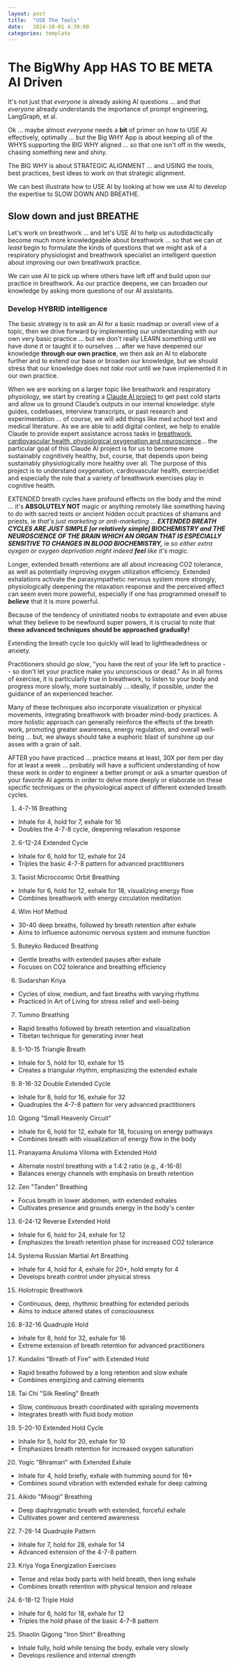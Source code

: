 ```yaml
---
layout: post
title:  "USE The Tools"
date:   2024-10-01 4:30:00
categories: template
---
```



# The BigWhy App HAS TO BE META AI Driven

It's not just that *everyone* is already asking AI questions ... and that *everyone* already understands the importance of prompt engineering, LangGraph, et al.

Ok ... maybe almost *everyone* needs a **bit** of primer on how to USE AI effectively, optimally ... but the Big WHY App is about keeping all of the WHYS supporting the BIG WHY aligned ... so that one isn't off in the weeds, chasing something new and shiny.

The BIG WHY is about STRATEGIC ALIGNMENT ... and USING the tools, best practices, best ideas to work on that strategic alignment.

We can best illustrate how to USE AI by looking at how we use AI to develop the expertise to SLOW DOWN AND BREATHE.

## Slow down and just BREATHE

Let's work on breathwork ... and let's USE AI to help us autodidactically become much more knowledgeable about breathwork ... so that we can *at least* begin to formulate the kinds of questions that we might ask of a respiratory physiologist and breathwork specialist an intelligent question about improving our own breathwork practice.

We can use AI to pick up where others have left off and build upon our practice in breathwork. As our practice deepens, we can broaden our knowledge by asking more questions of our AI assistants.

### Develop HYBRID intelligence

The basic strategy is to ask an AI for a basic roadmap or overall view of a topic, then we drive forward by implementing our understanding with our own very basic practice ... but we don't really LEARN something until we have done it or taught it to ourselves ... after we have deepened our knowledge **through our own practice**, we then ask an AI to elaborate further and to extend our base or broaden our knowledge, but we should stress that our knowledge does not *take root* until we have implemented it in our own practice.

When we are working on a larger topic like breathwork and respiratory physiology, we start by creating a [Claude AI project](https://www.anthropic.com/news/projects) to get past cold starts and allow us to ground Claude’s outputs in our internal knowledge: style guides, codebases, interview transcripts, or past research and experimentation ... of course, we will add things like med school text and medical literature. As we are able to add digital context, we help to enable Claude to provide expert assistance across tasks in [breathwork, cardiovascular health, physiological oxygenation and neuroscience](https://claude.ai/project/b45f024a-5ae1-4075-9a4d-7e5e144da8e1)... the particular goal of this Claude AI project is for us to become more sustainably cognitively healthy, but, course, that depends upon being sustainably physiologically more healthy over all. The purpose of this project is to understand oxygenation, cardiovascular health, exercise/diet and especially the role that a variety of breathwork exercises play in cognitive health.

EXTENDED breath cycles have profound effects on the body and the mind ... it's **ABSOLUTELY NOT** magic or anything remotely like something having to do with sacred texts or ancient hidden occult practices of shamans and priests, ie *that's just marketing or anti-marketing* ... ***EXTENDED BREATH CYCLES ARE JUST SIMPLE [or relatively simple] BIOCHEMISTRY and THE NEUROSCIENCE OF THE BRAIN WHICH AN ORGAN THAT IS ESPECIALLY SENSITIVE TO CHANGES IN BLOOD BIOCHEMISTRY,*** ie *so either extra oyxgen or oxygen deprivation might indeed* ***feel*** *like it's magic.*

Longer, extended breath retentions are all about increasing CO2 tolerance, as well as potentially improving oxygen utilization efficiency. Extended exhalations activate the parasympathetic nervous system more strongly, physiologically deepening the relaxation response and the perceived effect can seem even more powerful, especially if one has programmed oneself to ***believe*** that it is more powerful. 

Because of the tendency of uninitiated noobs to extrapolate and even abuse what they believe to be newfound super powers, it is crucial to note that **these advanced techniques should be approached gradually!**

Extending the breath cycle too quickly will lead to lightheadedness or anxiety.

Practitioners should *go slow*, "you have the rest of your life left to practice -- so don't let your practice make you unconscious or dead."  As in all forms of exercise, it is particularly true in breathwork, to listen to your body and progress more slowly, more sustainably ...  ideally, if possible, under the guidance of an experienced teacher.

Many of these techniques also incorporate visualization or physical movements, integrating breathwork with broader mind-body practices. A more holistic approach can generally reinforce the effects of the breath work, promoting greater awareness, energy regulation, and overall well-being ... but, we always should take a euphoric blast of sunshine up our asses with a grain of salt.

AFTER you have practiced ... practice means at least, 30X per item per day for at least a week ... probably will have a sufficient understanding of how these work in order to engineer a better prompt or ask a smarter question of your favorite AI agents in order to delve more deeply or elaborate on these specific techniques or the physiological aspect of different extended breath cycles.

1. 4-7-16 Breathing
- Inhale for 4, hold for 7, exhale for 16
- Doubles the 4-7-8 cycle, deepening relaxation response

2. 6-12-24 Extended Cycle
- Inhale for 6, hold for 12, exhale for 24
- Triples the basic 4-7-8 pattern for advanced practitioners

3. Taoist Microcosmic Orbit Breathing
- Inhale for 6, hold for 12, exhale for 18, visualizing energy flow
- Combines breathwork with energy circulation meditation

4. Wim Hof Method
- 30-40 deep breaths, followed by breath retention after exhale
- Aims to influence autonomic nervous system and immune function

5. Buteyko Reduced Breathing
- Gentle breaths with extended pauses after exhale
- Focuses on CO2 tolerance and breathing efficiency

6. Sudarshan Kriya
- Cycles of slow, medium, and fast breaths with varying rhythms
- Practiced in Art of Living for stress relief and well-being

7. Tummo Breathing
- Rapid breaths followed by breath retention and visualization
- Tibetan technique for generating inner heat

8. 5-10-15 Triangle Breath
- Inhale for 5, hold for 10, exhale for 15
- Creates a triangular rhythm, emphasizing the extended exhale

9. 8-16-32 Double Extended Cycle
- Inhale for 8, hold for 16, exhale for 32
- Quadruples the 4-7-8 pattern for very advanced practitioners

10. Qigong "Small Heavenly Circuit"
- Inhale for 6, hold for 12, exhale for 18, focusing on energy pathways
- Combines breath with visualization of energy flow in the body

11. Pranayama Anuloma Viloma with Extended Hold
- Alternate nostril breathing with a 1:4:2 ratio (e.g., 4-16-8)
- Balances energy channels with emphasis on breath retention

12. Zen "Tanden" Breathing
- Focus breath in lower abdomen, with extended exhales
- Cultivates presence and grounds energy in the body's center

13. 6-24-12 Reverse Extended Hold
- Inhale for 6, hold for 24, exhale for 12
- Emphasizes the breath retention phase for increased CO2 tolerance

14. Systema Russian Martial Art Breathing
- Inhale for 4, hold for 4, exhale for 20+, hold empty for 4
- Develops breath control under physical stress

15. Holotropic Breathwork
- Continuous, deep, rhythmic breathing for extended periods
- Aims to induce altered states of consciousness

16. 8-32-16 Quadruple Hold
- Inhale for 8, hold for 32, exhale for 16
- Extreme extension of breath retention for advanced practitioners

17. Kundalini "Breath of Fire" with Extended Hold
- Rapid breaths followed by a long retention and slow exhale
- Combines energizing and calming elements

18. Tai Chi "Silk Reeling" Breath
- Slow, continuous breath coordinated with spiraling movements
- Integrates breath with fluid body motion

19. 5-20-10 Extended Hold Cycle
- Inhale for 5, hold for 20, exhale for 10
- Emphasizes breath retention for increased oxygen saturation

20. Yogic "Bhramari" with Extended Exhale
- Inhale for 4, hold briefly, exhale with humming sound for 16+
- Combines sound vibration with extended exhale for deep calming

21. Aikido "Misogi" Breathing
- Deep diaphragmatic breath with extended, forceful exhale
- Cultivates power and centered awareness

22. 7-28-14 Quadruple Pattern
- Inhale for 7, hold for 28, exhale for 14
- Advanced extension of the 4-7-8 pattern

23. Kriya Yoga Energization Exercises
- Tense and relax body parts with held breath, then long exhale
- Combines breath retention with physical tension and release

24. 6-18-12 Triple Hold
- Inhale for 6, hold for 18, exhale for 12
- Triples the hold phase of the basic 4-7-8 pattern

25. Shaolin Qigong "Iron Shirt" Breathing
- Inhale fully, hold while tensing the body, exhale very slowly
- Develops resilience and internal strength

